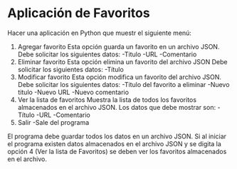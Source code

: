 # Aplicación de Favoritos

Hacer una aplicación en Python que muestr el siguiente menú:

1. Agregar favorito
Esta opción guarda un favorito en un archivo JSON.
Debe solicitar los siguientes datos:
-Titulo
-URL
-Comentario
2. Eliminar favorito
Esta opción elimina un favorito del archivo JSON
Debe solicitar los siguientes datos:
-Título
3. Modificar favorito
Esta opción modifica un favorito del archivo JSON.
Debe solicitar los siguientes datos:
-Titulo del favorito a eliminar
-Nuevo titulo
-Nuevo URL
-Nuevo comentario
4. Ver la lista de favoritos
Muestra la lista de todos los favoritos almacenados en el archivo JSON.
Los datos que debe mostrar son:
-Título
-URL
-Comentario
5. Salir
-Sale del programa

El programa debe guardar todos los datos en un archivo JSON.
Si al iniciar el programa existen datos almacenados en el archivo JSON y se digita la opción 4 (Ver la lista de Favoritos) se deben ver los favoritos almacenados en el archivo.